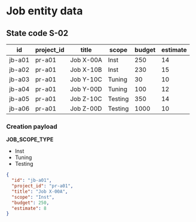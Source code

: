 # Job entity data

## State code **S-02**

| id     | project_id | title     | scope   | budget | estimate |
| ------ | ---------- | --------- | ------- | ------ | -------- |
| jb-a01 | pr-a01     | Job X-00A | Inst    | 250    | 14       |
| jb-a02 | pr-a01     | Job X-10B | Inst    | 230    | 15       |
| jb-a03 | pr-a01     | Job Y-10C | Tuning  | 30     | 10       |
| jb-a04 | pr-a01     | Job Y-00D | Tuning  | 100    | 12       |
| jb-a05 | pr-a01     | Job Z-10C | Testing | 350    | 14       |
| jb-a06 | pr-a01     | Job Z-00D | Testing | 1000   | 10       |

### Creation payload

**JOB_SCOPE_TYPE**

- Inst
- Tuning
- Testing

```json
{
  "id": "jb-a01",
  "project_id": "pr-a01",
  "title": "Job X-00A",
  "scope": "Inst",
  "budget": 250,
  "estimate": 8
}
```
